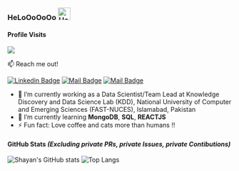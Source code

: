 ### HeLoOoOoOo <img src="https://user-images.githubusercontent.com/1303154/88677602-1635ba80-d120-11ea-84d8-d263ba5fc3c0.gif" width="28px" alt="Helloo">

#### Profile Visits
![](https://komarev.com/ghpvc/?username=ShayanRehman&label=visitors)

 :mailbox: Reach me out!

[![Linkedin Badge](https://img.shields.io/badge/-Saeed%20Rehman-0e76a8?style=flat&labelColor=0e76a8&logo=linkedin&logoColor=white)](https://www.linkedin.com/in/saeed-rehman-b0629958/) [![Mail Badge](https://img.shields.io/badge/-@saeed.rehman.b-e84393?style=flat&labelColor=e84393&logo=instagram&logoColor=white)](https://www.instagram.com/saeed.rehman.b/) [![Mail Badge](https://img.shields.io/badge/-bhatti.s.rehman-c0392b?style=flat&labelColor=c0392b&logo=gmail&logoColor=white)](mailto:bhatti.s.rehman@gmail.com)

- 🔭 I’m currently working as a Data Scientist/Team Lead at Knowledge Discovery
  and Data Science Lab (KDD), National University of Computer and Emerging
  Sciences (FAST-NUCES), Islamabad, Pakistan 
- 🌱 I’m currently learning **MongoDB**, **SQL**, **REACTJS**
- ⚡ Fun fact: Love coffee and cats more than humans !!

#### GitHub Stats *(Excluding private PRs, private Issues, private Contibutions)*

![Shayan's GitHub stats](https://github-readme-stats.vercel.app/api?username=ShayanRehman&show_icons=true&count_private=true)
![Top Langs](https://github-readme-stats.vercel.app/api/top-langs?username=ShayanRehman&show_icons=true&locale=en&layout=compact&theme=radical)
